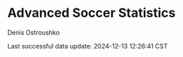 # Advanced Soccer Statistics
Denis Ostroushko

<!-- gfm -->

Last successful data update: 2024-12-13 12:26:41 CST
